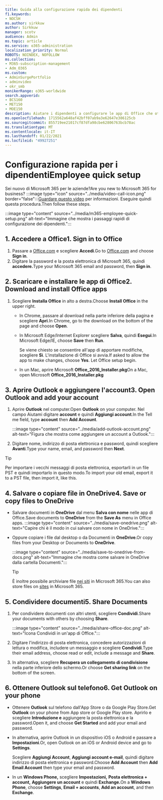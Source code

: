 ```yaml
---
title: Guida alla configurazione rapida dei dipendenti
f1.keywords:
- NOCSH
ms.author: sirkkuw
author: Sirkkuw
manager: scotv
audience: Admin
ms.topic: article
ms.service: o365-administration
localization_priority: Normal
ROBOTS: NOINDEX, NOFOLLOW
ms.collection:
- M365-subscription-management
- Adm_O365
ms.custom:
- AdminSurgePortfolio
- adminvideo
- okr_smb
monikerRange: o365-worldwide
search.appverid:
- BCS160
- MET150
- MOE150
description: Aiutare i dipendenti a configurare le app di Office che ottengono con Microsoft 365 Business Premium.
ms.openlocfilehash: 1715562a648af42bff07ab9a3e62647e386125cb
ms.sourcegitcommit: 855719ee21017cf87dfa98cbe62806763bcb78ac
ms.translationtype: MT
ms.contentlocale: it-IT
ms.lasthandoff: 01/22/2021
ms.locfileid: "49927251"
---
```

# <a name="employee-quick-setup"></a><span data-ttu-id="0b7ff-103">Configurazione rapida per i dipendenti</span><span class="sxs-lookup"><span data-stu-id="0b7ff-103">Employee quick setup</span></span>

<span data-ttu-id="0b7ff-104">Sei nuovo di Microsoft 365 per le aziende?</span><span class="sxs-lookup"><span data-stu-id="0b7ff-104">Are you new to Microsoft 365 for business?</span></span> :::image type="icon" source="../media/video-call-icon.png" border="false":::[Guardare questo video](https://support.microsoft.com/office/d6466f0d-5d13-464a-adcb-00906ae87029) per informazioni. <span data-ttu-id="0b7ff-106">Eseguire quindi questa procedura.</span><span class="sxs-lookup"><span data-stu-id="0b7ff-106">Then follow these steps.</span></span>

:::image type="content" source="../media/m365-employee-quick-setup.png" alt-text="Immagine che mostra i passaggi rapidi di configurazione dei dipendenti.":::

## <a name="1-sign-in-to-office"></a><span data-ttu-id="0b7ff-108">1. Accedere a Office</span><span class="sxs-lookup"><span data-stu-id="0b7ff-108">1. Sign in to Office</span></span>

1. <span data-ttu-id="0b7ff-109">Passare a [Office.com](https://office.com) e scegliere **Accedi**.</span><span class="sxs-lookup"><span data-stu-id="0b7ff-109">Go to [Office.com](https://office.com) and choose **Sign in**.</span></span>
1. <span data-ttu-id="0b7ff-110">Digitare la password e la posta elettronica di Microsoft 365, quindi **accedere.**</span><span class="sxs-lookup"><span data-stu-id="0b7ff-110">Type your Microsoft 365 email and password, then **Sign in**.</span></span>

## <a name="2-download-and-install-office-apps"></a><span data-ttu-id="0b7ff-111">2. Scaricare e installare le app di Office</span><span class="sxs-lookup"><span data-stu-id="0b7ff-111">2. Download and install Office apps</span></span>

1. <span data-ttu-id="0b7ff-112">Scegliere **Installa Office** in alto a destra.</span><span class="sxs-lookup"><span data-stu-id="0b7ff-112">Choose **Install Office** in the upper right.</span></span>
    - <span data-ttu-id="0b7ff-113">In Chrome, passare al download nella parte inferiore della pagina e scegliere **Apri**.</span><span class="sxs-lookup"><span data-stu-id="0b7ff-113">In Chrome, go to the download on the bottom of the page and choose **Open**.</span></span>
    - <span data-ttu-id="0b7ff-114">In Microsoft Edge/Internet Explorer scegliere **Salva**, quindi **Esegui**.</span><span class="sxs-lookup"><span data-stu-id="0b7ff-114">In Microsoft Edge/IE, choose **Save** then **Run**.</span></span>
    
        <span data-ttu-id="0b7ff-p102">Se viene chiesto se consentire all'app di apportare modifiche, scegliere **Sì**. L'installazione di Office si avvia.</span><span class="sxs-lookup"><span data-stu-id="0b7ff-p102">If asked to allow the app to make changes, choose **Yes**. Let Office setup begin.</span></span>
    - <span data-ttu-id="0b7ff-117">In un Mac, aprire Microsoft **Office_2016_Installer.pkg**</span><span class="sxs-lookup"><span data-stu-id="0b7ff-117">On a Mac, open Microsoft **Office_2016_Installer.pkg**</span></span>

## <a name="3-open-outlook-and-add-your-account"></a><span data-ttu-id="0b7ff-118">3. Aprire Outlook e aggiungere l'account</span><span class="sxs-lookup"><span data-stu-id="0b7ff-118">3. Open Outlook and add your account</span></span>

1. <span data-ttu-id="0b7ff-119">Aprire **Outlook** nel computer.</span><span class="sxs-lookup"><span data-stu-id="0b7ff-119">Open **Outlook** on your computer.</span></span> <span data-ttu-id="0b7ff-120">Nel campo Aiutami digitare **account** e quindi **Aggiungi account**.</span><span class="sxs-lookup"><span data-stu-id="0b7ff-120">In the Tell me field, type **account** then **Add Account**.</span></span>

    :::image type="content" source="../media/add-outlook-account.png" alt-text="Figura che mostra come aggiungere un account a Outlook.":::

1. <span data-ttu-id="0b7ff-122">Digitare nome, indirizzo di posta elettronica e password, quindi scegliere **Avanti**.</span><span class="sxs-lookup"><span data-stu-id="0b7ff-122">Type your name, email, and password then **Next**.</span></span>

> [!TIP]
> <span data-ttu-id="0b7ff-123">Per importare i vecchi messaggi di posta elettronica, esportarli in un file PST e quindi importarlo in questo modo.</span><span class="sxs-lookup"><span data-stu-id="0b7ff-123">To import your old email, export it to a PST file, then import it, like this.</span></span>

## <a name="4-save-or-copy-files-to-onedrive"></a><span data-ttu-id="0b7ff-124">4. Salvare o copiare file in OneDrive</span><span class="sxs-lookup"><span data-stu-id="0b7ff-124">4. Save or copy files to OneDrive</span></span>

- <span data-ttu-id="0b7ff-125">Salvare documenti in **OneDrive** dal menu **Salva con nome** nelle app di Office.</span><span class="sxs-lookup"><span data-stu-id="0b7ff-125">Save documents to **OneDrive** from the **Save As** menu in Office apps.</span></span>
    :::image type="content" source="../media/save-onedrive.png" alt-text="Capire chi è il modo in cui salvare con nome in OneDrive.":::

- <span data-ttu-id="0b7ff-127">Oppure copiare i file dal desktop o da Documenti in **OneDrive**.</span><span class="sxs-lookup"><span data-stu-id="0b7ff-127">Or copy files from your Desktop or Documents to **OneDrive**.</span></span>

    :::image type="content" source="../media/save-to-onedrive-from-docs.png" alt-text="Immagine che mostra come salvare in OneDrive dalla cartella Documenti.":::

    > [!TIP]
    > <span data-ttu-id="0b7ff-129">È inoltre possibile archiviare file [nei siti](https://support.microsoft.com/office/d18d21a0-1f9f-4f6c-ac45-d52afa0a4a2e) in Microsoft 365.</span><span class="sxs-lookup"><span data-stu-id="0b7ff-129">You can also store files on [sites](https://support.microsoft.com/office/d18d21a0-1f9f-4f6c-ac45-d52afa0a4a2e) in Microsoft 365.</span></span>

## <a name="5-share-documents"></a><span data-ttu-id="0b7ff-130">5. Condividere documenti</span><span class="sxs-lookup"><span data-stu-id="0b7ff-130">5. Share Documents</span></span>

1. <span data-ttu-id="0b7ff-131">Per condividere documenti con altri utenti, scegliere **Condividi**.</span><span class="sxs-lookup"><span data-stu-id="0b7ff-131">Share your documents with others by choosing **Share**.</span></span>

    :::image type="content" source="../media/share-office-doc.png" alt-text="Icona Condividi in un'app di Office.":::

1. <span data-ttu-id="0b7ff-133">Digitare l'indirizzo di posta elettronica, concedere autorizzazioni di lettura o modifica, includere un messaggio e scegliere **Condividi**.</span><span class="sxs-lookup"><span data-stu-id="0b7ff-133">Type their email address, choose read or edit, include a message and **Share**.</span></span>
1. <span data-ttu-id="0b7ff-134">In alternativa, scegliere **Recupera un collegamento di condivisione** nella parte inferiore dello schermo.</span><span class="sxs-lookup"><span data-stu-id="0b7ff-134">Or choose **Get sharing link** on the bottom of the screen.</span></span>

## <a name="6-get-outlook-on-your-phone"></a><span data-ttu-id="0b7ff-135">6. Ottenere Outlook sul telefono</span><span class="sxs-lookup"><span data-stu-id="0b7ff-135">6. Get Outlook on your phone</span></span>

- <span data-ttu-id="0b7ff-136">Ottenere **Outlook** sul telefono dall'App Store o da Google Play Store.</span><span class="sxs-lookup"><span data-stu-id="0b7ff-136">Get **Outlook** on your phone from App store or Google Play store.</span></span> <span data-ttu-id="0b7ff-137">Aprirlo e scegliere **Introduzione e** aggiungere la posta elettronica e la password.</span><span class="sxs-lookup"><span data-stu-id="0b7ff-137">Open it, and choose **Get Started** and add your email and password.</span></span>
- <span data-ttu-id="0b7ff-138">In alternativa, aprire Outlook in un dispositivo iOS o Android e passare a **Impostazioni**.</span><span class="sxs-lookup"><span data-stu-id="0b7ff-138">Or, open Outlook on an iOS or Android device and go to **Settings**.</span></span>

    <span data-ttu-id="0b7ff-139">Scegliere **Aggiungi Account**, **Aggiungi account e-mail**, quindi digitare indirizzo di posta elettronica e password.</span><span class="sxs-lookup"><span data-stu-id="0b7ff-139">Choose **Add Account** then **Add Email Account** then type your email and password.</span></span>
- <span data-ttu-id="0b7ff-140">In un **Windows Phone,** scegliere **Impostazioni,** **Posta elettronica + account,** **Aggiungere un account** e quindi **Exchange.**</span><span class="sxs-lookup"><span data-stu-id="0b7ff-140">On a **Windows Phone**, choose **Settings**, **Email + accounts**, **Add an account**, and then **Exchange**.</span></span>